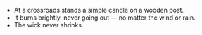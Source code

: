- At a crossroads stands a simple candle on a wooden post.
- It burns brightly, never going out — no matter the wind or rain.
- The wick never shrinks.